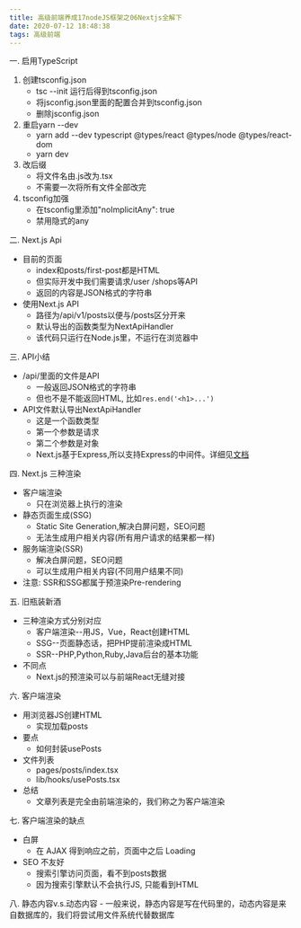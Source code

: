 ```yaml
---
title: 高级前端养成17nodeJS框架之06Nextjs全解下
date: 2020-07-12 18:48:38
tags: 高级前端
---
```

一. 启用TypeScript
  1. 创建tsconfig.json
       - tsc --init 运行后得到tsconfig.json
       - 将jsconfig.json里面的配置合并到tsconfig.json
       - 删除jsconfig.json
  2. 重启yarn --dev 
       - yarn add --dev typescript @types/react @types/node @types/react-dom
       - yarn dev
  3. 改后缀
       - 将文件名由.js改为.tsx
       - 不需要一次将所有文件全部改完
  4. tsconfig加强
       - 在tsconfig里添加"noImplicitAny": true
       - 禁用隐式的any

二. Next.js Api
  - 目前的页面
    - index和posts/first-post都是HTML
    - 但实际开发中我们需要请求/user /shops等API
    - 返回的内容是JSON格式的字符串
  - 使用Next.js API
    - 路径为/api/v1/posts以便与/posts区分开来
    - 默认导出的函数类型为NextApiHandler
    - 该代码只运行在Node.js里，不运行在浏览器中

三. API小结
  - /api/里面的文件是API
    - 一般返回JSON格式的字符串
    - 但也不是不能返回HTML, 比如```res.end('<h1>...')```
  - API文件默认导出NextApiHandler
    - 这是一个函数类型
    - 第一个参数是请求
    - 第二个参数是对象
    - Next.js基于Express,所以支持Express的中间件。详细见[文档](https://nextjs.org/docs/api-routes/api-middlewares)

四. Next.js 三种渲染
  - 客户端渲染
    - 只在浏览器上执行的渲染
  - 静态页面生成(SSG)
    - Static Site Generation,解决白屏问题，SEO问题
    - 无法生成用户相关内容(所有用户请求的结果都一样)
  - 服务端渲染(SSR)
    - 解决白屏问题，SEO问题
    - 可以生成用户相关内容(不同用户结果不同)
  - 注意: SSR和SSG都属于预渲染Pre-rendering

五. 旧瓶装新酒
  - 三种渲染方式分别对应
    - 客户端渲染--用JS，Vue，React创建HTML
    - SSG--页面静态话，把PHP提前渲染成HTML
    - SSR--PHP,Python,Ruby,Java后台的基本功能
  - 不同点
    - Next.js的预渲染可以与前端React无缝对接

六. 客户端渲染
  - 用浏览器JS创建HTML
    - 实现加载posts
  - 要点
    - 如何封装usePosts
  - 文件列表
    - pages/posts/index.tsx
    - lib/hooks/usePosts.tsx
  - 总结
    - 文章列表是完全由前端渲染的，我们称之为客户端渲染
    
    
七. 客户端渲染的缺点

- 白屏
    - 在 AJAX 得到响应之前，页面中之后 Loading
- SEO 不友好
    - 搜索引擎访问页面，看不到posts数据
    - 因为搜索引擎默认不会执行JS, 只能看到HTML
    
八. 静态内容v.s.动态内容
    - 一般来说，静态内容是写在代码里的，动态内容是来自数据库的，我们将尝试用文件系统代替数据库
